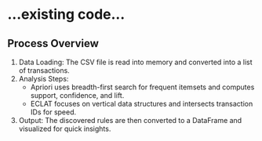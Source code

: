 # ...existing code...

## Process Overview
1. Data Loading: The CSV file is read into memory and converted into a list of transactions.
2. Analysis Steps:
   - Apriori uses breadth-first search for frequent itemsets and computes support, confidence, and lift.
   - ECLAT focuses on vertical data structures and intersects transaction IDs for speed.
3. Output: The discovered rules are then converted to a DataFrame and visualized for quick insights.
